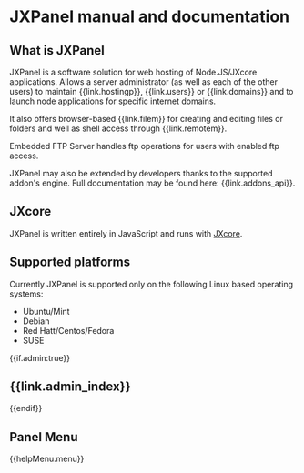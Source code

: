 
# JXPanel manual and documentation

## What is JXPanel

JXPanel is a software solution for web hosting of Node.JS/JXcore applications.
Allows a server administrator (as well as each of the other users) to maintain {{link.hostingp}}, {{link.users}} or {{link.domains}}
and to launch node applications for specific internet domains.

It also offers browser-based {{link.filem}} for creating and editing files or folders and well as shell access through {{link.remotem}}.

Embedded FTP Server handles ftp operations for users with enabled ftp access.

JXPanel may also be extended by developers thanks to the supported addon's engine.
Full documentation may be found here: {{link.addons_api}}.

## JXcore

JXPanel is written entirely in JavaScript and runs with [JXcore](http://www.jxcore.com).

## Supported platforms

Currently JXPanel is supported only on the following Linux based operating systems:

* Ubuntu/Mint
* Debian
* Red Hatt/Centos/Fedora
* SUSE

{{if.admin:true}}
## {{link.admin_index}}
{{endif}}

## Panel Menu
{{helpMenu.menu}}

